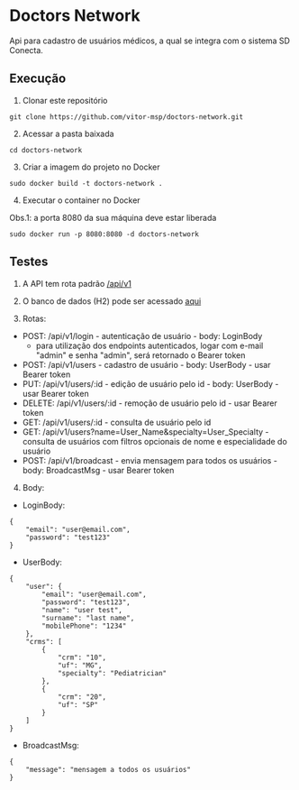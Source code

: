 # Doctors Network

Api para cadastro de usuários médicos, a qual se integra com o sistema SD Conecta.

## Execução

1. Clonar este repositório
```
git clone https://github.com/vitor-msp/doctors-network.git
```

2. Acessar a pasta baixada
```
cd doctors-network
```

3. Criar a imagem do projeto no Docker
```
sudo docker build -t doctors-network .
```

4. Executar o container no Docker

Obs.1: a porta 8080 da sua máquina deve estar liberada

```
sudo docker run -p 8080:8080 -d doctors-network
```

## Testes

1. A API tem rota padrão [/api/v1](http://localhost:8080/api/v1)

2. O banco de dados (H2) pode ser acessado [aqui](http://localhost:8080/h2)

3. Rotas:

  - POST: /api/v1/login - autenticação de usuário - body: LoginBody
    - para utilização dos endpoints autenticados, logar com e-mail "admin" e senha "admin", será retornado o Bearer token
  - POST: /api/v1/users - cadastro de usuário - body: UserBody - usar Bearer token
  - PUT: /api/v1/users/:id - edição de usuário pelo id - body: UserBody - usar Bearer token
  - DELETE: /api/v1/users/:id - remoção de usuário pelo id - usar Bearer token
  - GET: /api/v1/users/:id - consulta de usuário pelo id
  - GET: /api/v1/users?name=User\_Name&specialty=User\_Specialty - consulta de usuários com filtros opcionais de nome e especialidade do usuário
  - POST: /api/v1/broadcast - envia mensagem para todos os usuários - body: BroadcastMsg - usar Bearer token

4. Body:
  - LoginBody:
```
{
    "email": "user@email.com",
    "password": "test123"
}
```

  - UserBody:
```
{
    "user": {
        "email": "user@email.com",
        "password": "test123",
        "name": "user test",
        "surname": "last name",
        "mobilePhone": "1234"
    },
    "crms": [
        {
            "crm": "10",
            "uf": "MG",
            "specialty": "Pediatrician"
        },
        {
            "crm": "20",
            "uf": "SP"
        }
    ]
}
```

  - BroadcastMsg:
```
{
    "message": "mensagem a todos os usuários"
}
```

